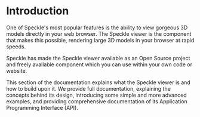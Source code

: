# Introduction

One of Speckle's most popular features is the ability to view gorgeous 3D models directly in your web browser. The Speckle viewer is the component that makes this possible, rendering large 3D models in your browser at rapid speeds. 

Speckle has made the Speckle viewer available as an Open Source project and freely available component which you can use within your own code or website.


This section of the documentation explains what the Speckle viewer is and how to build upon it. We provide full documentation, explaining the concepts behind its design, introducing some simple and more advanced examples, and providing comprehensive documentation of its Application Programming Interface (API).